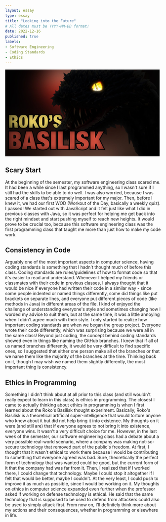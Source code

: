 ```yaml
---
layout: essay
type: essay
title: "Looking into the Future"
# All dates must be YYYY-MM-DD format!
date: 2022-12-16
published: true
labels:
- Software Engineering
- Coding Standards
- Ethics
---
```


<img class="ui large rounded centered image pe-4" src="../img/Roko's Basilisk.png" alt="Roko's Basilisk Image" width="500">

<h2>Scary Start</h2>

At the beginning of the semester, my software engineering class scared me. It had been a while since I last programmed anything, so I wasn't sure if I still had the skills to be able to do well. I was also worried, because I was scared of a class that's extremely important for my major. Then, before I knew it, we had our first WOD (Workout of the Day, basically a weekly quiz). I passed! We started out with JavaScript and it felt just like what I did in previous classes with Java, so it was perfect for helping me get back into the right mindset and start pushing myself to reach new heights. It would prove to be crucial too, because this software engineering class was the first programming class that taught me more than just how to make my code work.

<h2>Consistency in Code</h2>

Arguably one of the most important aspects in computer science, having coding standards is something that I hadn't thought much of before this class. Coding standards are rules/guidelines of how to format code so that it's easier to read and understand. Whenever I helped my friends or classmates with their code in previous classes, I always thought that it would be nice if everyone had written their code in a similar way - since some people indented or named things differently, some did things like put brackets on separate lines, and everyone put different pieces of code (like methods in Java) in different areas of the file. I kind of enjoyed the challenge of understanding everyone's style and sometimes changing how I worded my advice to suit them, but at the same time, it was a little annoying when I didn't agree much with their style. I only started to realize how important coding standards are when we began the group project. Everyone wrote their code differently, which was surprising because we were all in the same class! Beyond just coding, the concept behind coding standards showed even in things like naming the GitHub branches. I knew that if all of us named branches differently, it would be very difficult to find specific ones, so I suggested that either one person make all of the branches or that we name them like the majority of the branches at the time. Thinking back on it, though I may wish we named them slightly differently, the most important thing is consistency.

<h2>Ethics in Programming</h2>

Something I didn't think about at all prior to this class (and still wouldn't really expect to learn in this class) is ethics in programming. The closest I came to actually thinking about ethics in programming is when I first learned about the Roko's Basilisk thought experiment. Basically, Roko's Basilisk is a theoretical artificial super-intelligence that would torture anyone who knew about it but did not help bring it into existence. My thoughts on it were (and still are) that if everyone agrees to not bring it into existence, everyone wins. It wasn't a very difficult choice for me. However, in the last week of the semester, our software engineering class had a debate about a very possible real-world scenario, where a company was making not-so-secure technology that removed part of the public's freedom. At first, I thought that it wasn't ethical to work there because I would be contributing to something that everyone agreed was bad. Sure, theoretically the perfect form of technology that was wanted could be good, but the current form of it that the company had was far from it. Then, I realized that if I worked there, I could change that technology. Maybe I could stop it altogether if I felt that would be better, maybe I couldn't. At the very least, I could push to improve it as much as possible, since I would be working on it. My thoughts on ethics in computer science expanded even further when the professor asked if working on defense technology is ethical. He said that the same technology that is supposed to be used to defend from attackers could also be used to simply attack first. From now on, I'll definitely think more about my actions and their consequences, whether in programming or elsewhere in life.
